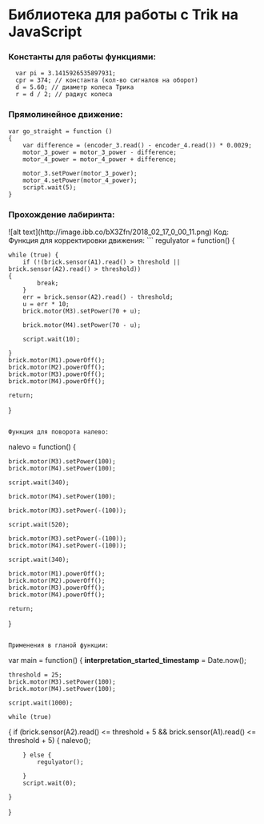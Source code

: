 <h1> Библиотека для работы c Trik на JavaScript </h1>
<h3> Константы для работы функциями: </h3>

```
  var pi = 3.1415926535897931; 
  cpr = 374; // константа (кол-во сигналов на оборот)
  d = 5.60; // диаметр колеса Трика
  r = d / 2; // радиус колеса
```

<h3> Прямолинейное движение: </h3>

```
var go_straight = function () 
{
    var difference = (encoder_3.read() - encoder_4.read()) * 0.0029;
    motor_3_power = motor_3_power - difference;
    motor_4_power = motor_4_power + difference;
    
    motor_3.setPower(motor_3_power);
    motor_4.setPower(motor_4_power);
    script.wait(5);
}
```
<h3> Прохождение лабиринта: </h3>
![alt text](http://image.ibb.co/bX3Zfn/2018_02_17_0_00_11.png)
Код:
Функция для корректировки движения:
```
regulyator = function()
{
	
	while (true) {
		if (!(brick.sensor(A1).read() > threshold || brick.sensor(A2).read() > threshold))
    {
			break;
		}
		err = brick.sensor(A2).read() - threshold;
		u = err * 10;
		brick.motor(M3).setPower(70 + u);
		
		brick.motor(M4).setPower(70 - u);
		
		script.wait(10);
		
	}
	brick.motor(M1).powerOff();
	brick.motor(M2).powerOff();
	brick.motor(M3).powerOff();
	brick.motor(M4).powerOff();
	
	return;
}
```

Функция для поворота налево:

```
nalevo = function()
{
	
	brick.motor(M3).setPower(100);
	brick.motor(M4).setPower(100);
	
	script.wait(340);
	
	brick.motor(M4).setPower(100);
	
	brick.motor(M3).setPower(-(100));
	
	script.wait(520);
	
	brick.motor(M3).setPower(-(100));
	brick.motor(M4).setPower(-(100));
	
	script.wait(340);
	
	brick.motor(M1).powerOff();
	brick.motor(M2).powerOff();
	brick.motor(M3).powerOff();
	brick.motor(M4).powerOff();
	
	return;
	
}
```

Применения в гланой функции:

```
var main = function()
{
	__interpretation_started_timestamp__ = Date.now();
	
	threshold = 25;
	brick.motor(M3).setPower(100);
	brick.motor(M4).setPower(100);
	
	script.wait(1000);
	
	while (true)
  {
		if (brick.sensor(A2).read() <= threshold + 5 && brick.sensor(A1).read() <= threshold + 5) {
			nalevo();
			
		} else {
			regulyator();
			
		}
		script.wait(0);
		
	}
}
```
